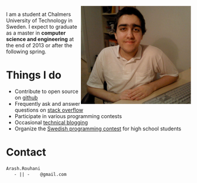 <img style="float:right;" src="/images/me.png" alt="Arash Rouhani" />

I am a student at Chalmers University of Technology in Sweden. I expect to
graduate as a master in **computer science and engineering** at the end of 2013
or after the following spring.

# Things I do

 * Contribute to open source on [github](https://github.com/Tarrasch)
 * Frequently ask and answer questions on [stack overflow](http://stackoverflow.com/users/621449/tarrasch)
 * Participate in various programming contests
 * Occasional [technical blogging](http://www.yesodweb.com/blog/2012/10/haskell-and-ci)
 * Organize the [Swedish programming contest](http://www.progolymp.se/Oldpage/) for high school students

# Contact

    Arash.Rouhani
       - || -    @gmail.com
